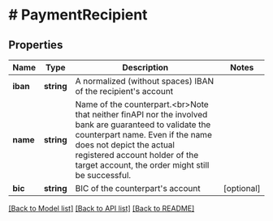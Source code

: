 # # PaymentRecipient

## Properties

Name | Type | Description | Notes
------------ | ------------- | ------------- | -------------
**iban** | **string** | A normalized (without spaces) IBAN of the recipient&#39;s account |
**name** | **string** | Name of the counterpart.&lt;br&gt;Note that neither finAPI nor the involved bank are guaranteed to validate the counterpart name. Even if the name does not depict the actual registered account holder of the target account, the order might still be successful. |
**bic** | **string** | BIC of the counterpart&#39;s account | [optional]

[[Back to Model list]](../../README.md#models) [[Back to API list]](../../README.md#endpoints) [[Back to README]](../../README.md)
